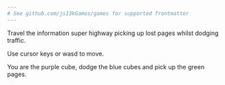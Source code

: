 ```yaml
---
# See github.com/js13kGames/games for supported frontmatter
---
```

Travel the information super highway picking up lost pages whilst dodging traffic. 

Use cursor keys or wasd to move.

You are the purple cube, dodge the blue cubes and pick up the green pages.